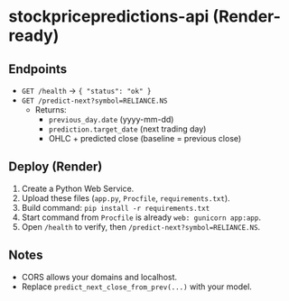 # stockpricepredictions-api (Render-ready)

## Endpoints
- `GET /health` → `{ "status": "ok" }`
- `GET /predict-next?symbol=RELIANCE.NS`
  - Returns:
    - `previous_day.date` (yyyy-mm-dd)
    - `prediction.target_date` (next trading day)
    - OHLC + predicted close (baseline = previous close)

## Deploy (Render)
1. Create a Python Web Service.
2. Upload these files (`app.py`, `Procfile`, `requirements.txt`).
3. Build command: `pip install -r requirements.txt`
4. Start command from `Procfile` is already `web: gunicorn app:app`.
5. Open `/health` to verify, then `/predict-next?symbol=RELIANCE.NS`.

## Notes
- CORS allows your domains and localhost.
- Replace `predict_next_close_from_prev(...)` with your model.